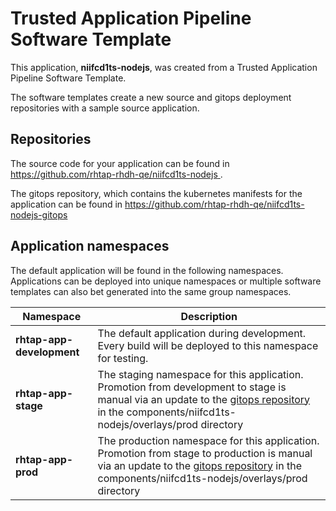 # Trusted Application Pipeline Software Template

This application, **niifcd1ts-nodejs**, was created from a Trusted Application Pipeline Software Template.

The software templates create a new source and gitops deployment repositories with a sample source application. 

## Repositories

The source code for your application can be found in [https://github.com/rhtap-rhdh-qe/niifcd1ts-nodejs ](https://github.com/rhtap-rhdh-qe/niifcd1ts-nodejs ).
 
The gitops repository, which contains the kubernetes manifests for the application can be found in 
[https://github.com/rhtap-rhdh-qe/niifcd1ts-nodejs-gitops ](https://github.com/rhtap-rhdh-qe/niifcd1ts-nodejs-gitops ) 

## Application namespaces 

The default application will be found in the following namespaces. Applications can be deployed into unique namespaces or multiple software templates can also bet generated into the same group namespaces.  

|  Namespace   |  Description   |  
| -------- | -------- |   
| **rhtap-app-development** | The default application during development. Every build will be deployed to this namespace for testing. | 
| **rhtap-app-stage** | The staging namespace for this application. Promotion from development to stage is manual via an update to the [gitops repository](https://github.com/rhtap-rhdh-qe/niifcd1ts-nodejs-gitops ) in the components/niifcd1ts-nodejs/overlays/prod directory |  
| **rhtap-app-prod** | The production namespace for this application. Promotion from stage to production is manual via an update to the [gitops repository](https://github.com/rhtap-rhdh-qe/niifcd1ts-nodejs-gitops ) in the components/niifcd1ts-nodejs/overlays/prod directory | 